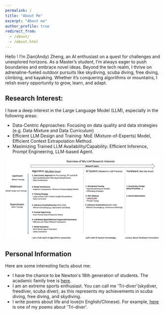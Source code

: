 ```yaml
---
permalink: /
title: "About Me"
excerpt: "About me"
author_profile: true
redirect_from: 
  - /about/
  - /about.html
---
```

Hello ! I’m Zian(Andy) Zheng, an AI enthusiast on a quest for challenges and unexplored horizons. As a Master’s student, I’m always eager to push boundaries and embrace novel ideas. Beyond the tech realm, I thrive on adrenaline-fueled outdoor pursuits like skydiving, scuba diving, free diving, climbing, and kayaking. Whether it’s conquering algorithms or mountains, I relish every opportunity to grow, learn, and adapt. 

Research Interest:
------
I have a deep interest in the Large Language Model (LLM), especially in the following areas:
- Data-Centric Approaches: Focusing on data quality and data strategies (e.g. Data Mixture and Data Curriculum)
- Efficient LLM Design and Training: MoE (Mixture-of-Experts) Model, Efficient Context Extrapolation Method.
- Maximizing Trained LLM Availability/Capability: Efficient Inference, Prompt Engineering, LLM-based Agent.

![Overview of My Research Interest](/images/research_interests.png)

Personal Information
------
Here are some interesting facts about me: 
- I have the chance to be Newton's 18th generation of students. The acadamic family tree is [here](/files/academic_family_tree.md).
- I am an extreme sports enthusiast. You can call me 'Tri-diver'(skydiver, freediver, scuba diver), as this represents my achievements in scuba diving, free diving, and skydiving.
- I write poems about life and love(in English/Chinese). For example, [here](/images/poem.png) is one of my poems about 'Tri-diver'.

